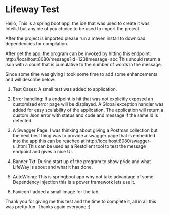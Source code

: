 # Lifeway Test


Hello,
This is a spring boot app, the ide that was used to create it was IntelliJ but any ide of you choice to be used to import the project.

After the project is imported please run a maven install to download dependencies for compilation.

After get the app, the program can be invoked by hitting this endpoint:
http://localhost:8080/message?id=123&message=abc 
This should return a json with a count that is cumulative to the number of words in the message.

Since some time was giving I took some time to add some enhancements and will describe below:
1. Test Cases:      A small test was added to application.

2. Error handling:  If a endpoint is hit that was not explicitly exposed an customized error page will be displayed.
                    A Global exception handler was added for easy scalability of the application.
                    The application will return a custom Json error with status and code and message if the same id is detected.

3. A Swagger Page:  I was thinking about giving a Postman collection but the next best thing was to provide a swagger page
                    that is embedded into the app this can be reached at http://localhost:8080/swagger-ui.html This can be used as a                         Restclient tool to test the message endpoint and gives a nice UI.

4. Banner Txt:      During start up of the program to show pride and what LifeWay is about and what it has done.

5. AutoWiring:      This is springboot app why not take advantage of some Dependency Injection this is a power framework lets use it.

6. Favicon          I added a small image for the tab.

Thank you for giving me this test and the time to complete it, all in all this was pretty fun. Thanks again everyone :)


